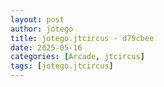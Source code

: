 ```yaml
---
layout: post
author: jotego
title: jotego.jtcircus - d79cbee
date: 2025-05-16
categories: [Arcade, jtcircus]
tags: [jotego.jtcircus]
---
```


